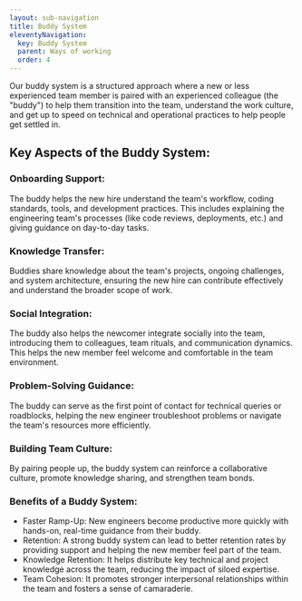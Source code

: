 ```yaml
---
layout: sub-navigation
title: Buddy System
eleventyNavigation:
  key: Buddy System
  parent: Ways of working
  order: 4
---
```


Our buddy system is a structured approach where a new or less experienced team member is paired with an experienced colleague (the "buddy") to help them transition into the team, understand the work culture, and get up to speed on technical and operational practices to help people get settled in.

## Key Aspects of the Buddy System:


### Onboarding Support:

The buddy helps the new hire understand the team's workflow, coding standards, tools, and development practices. This includes explaining the engineering team's processes (like code reviews, deployments, etc.) and giving guidance on day-to-day tasks.

### Knowledge Transfer:

Buddies share knowledge about the team's projects, ongoing challenges, and system architecture, ensuring the new hire can contribute effectively and understand the broader scope of work.

### Social Integration:

The buddy also helps the newcomer integrate socially into the team, introducing them to colleagues, team rituals, and communication dynamics. This helps the new member feel welcome and comfortable in the team environment.

### Problem-Solving Guidance:

The buddy can serve as the first point of contact for technical queries or roadblocks, helping the new engineer troubleshoot problems or navigate the team's resources more efficiently.

### Building Team Culture:

By pairing people up, the buddy system can reinforce a collaborative culture, promote knowledge sharing, and strengthen team bonds.

### Benefits of a Buddy System:

* Faster Ramp-Up: New engineers become productive more quickly with hands-on, real-time guidance from their buddy.
* Retention: A strong buddy system can lead to better retention rates by providing support and helping the new member feel part of the team.
* Knowledge Retention: It helps distribute key technical and project knowledge across the team, reducing the impact of siloed expertise.
* Team Cohesion: It promotes stronger interpersonal relationships within the team and fosters a sense of camaraderie.
